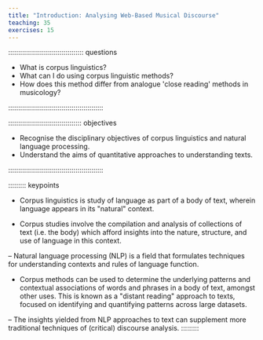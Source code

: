 ```yaml
---
title: "Introduction: Analysing Web-Based Musical Discourse"
teaching: 35
exercises: 15
---
```


:::::::::::::::::::::::::::::::::::::: questions 

- What is corpus linguistics?
- What can I do using corpus linguistic methods?
- How does this method differ from analogue 'close reading' methods in musicology?

::::::::::::::::::::::::::::::::::::::::::::::::

::::::::::::::::::::::::::::::::::::: objectives

- Recognise the disciplinary objectives of corpus linguistics and natural language processing.
- Understand the aims of quantitative approaches to understanding texts.

::::::::::::::::::::::::::::::::::::::::::::::::

::::::::: keypoints

- Corpus linguistics is study of language as part of a body of text, wherein language appears in its "natural" context.

- Corpus studies involve the compilation and analysis of collections of text (i.e. the body) which afford insights into the nature, structure, and use of language in this context.

– Natural language processing (NLP) is a field that formulates techniques for understanding contexts and rules of language function.

- Corpus methods can be used to determine the underlying patterns and contextual associations of words and phrases in a body of text, amongst other uses. This is known as a "distant reading" approach to texts, focused on identifying and quantifying patterns across large datasets.

– The insights yielded from NLP approaches to text can supplement more traditional techniques of (critical) discourse analysis.
:::::::::




